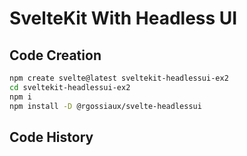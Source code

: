 # SvelteKit With Headless UI

## Code Creation

```bash
npm create svelte@latest sveltekit-headlessui-ex2
cd sveltekit-headlessui-ex2
npm i
npm install -D @rgossiaux/svelte-headlessui
```

## Code History
